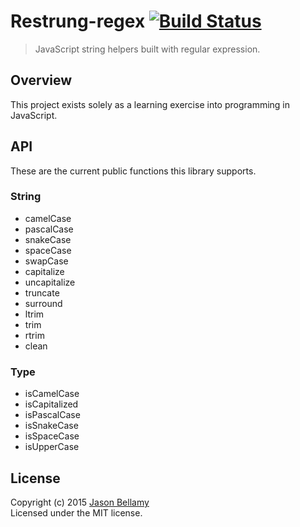 # Restrung-regex [![Build Status](https://travis-ci.org/restrung/restrung-regex.svg)](https://travis-ci.org/restrung/restrung-regex)

> JavaScript string helpers built with regular expression.


## Overview

This project exists solely as a learning exercise into programming in JavaScript.


## API

These are the current public functions this library supports.

### String

- camelCase
- pascalCase
- snakeCase
- spaceCase
- swapCase
- capitalize
- uncapitalize
- truncate
- surround
- ltrim
- trim
- rtrim
- clean

### Type

- isCamelCase
- isCapitalized
- isPascalCase
- isSnakeCase
- isSpaceCase
- isUpperCase


## License
Copyright (c) 2015 [Jason Bellamy ](http://jasonbellamy.com)  
Licensed under the MIT license.
